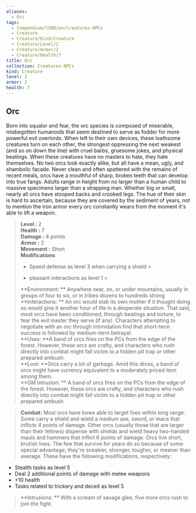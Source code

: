 ```yaml
---
aliases:
  - Orc
tags:
  - Compendium/CSRD/en/Creatures-NPCs
  - Creature
  - Creature/Kind/Creature
  - Creature/Level/2
  - Creature/Armor/2
  - Creature/Health/7
title: Orc
collection: Creatures-NPCs
kind: Creature
level: 2
armor: 2
health: 7
---
```

## Orc  
Born into squalor and fear, the orc species is composed of miserable, misbegotten humanoids that seem destined to serve as fodder for more powerful evil overlords. When left to their own devices, these loathsome creatures turn on each other, the strongest oppressing the next weakest (and so on down the line) with cruel barbs, gruesome jokes, and physical beatings. When these creatures have no masters to hate, they hate themselves.
No two orcs look exactly alike, but all have a mean, ugly, and shambolic facade. Never clean and often spattered with the remains of recent meals, orcs have a mouthful of sharp, broken teeth that can develop into true fangs. Adults range in height from no larger than a human child to massive specimens larger than a strapping man. Whether big or small, nearly all orcs have stooped backs and crooked legs. The hue of their skin is hard to ascertain, because they are covered by the sediment of years, not to mention the iron armor every orc constantly wears from the moment it's able to lift a weapon.  

  
> **Level :** 2  
> **Health :** 7  
> **Damage :** 4 points  
> **Armor :** 2  
> **Movement :** Short  
> **Modifications**  
>- Speed defense as level 3 when carrying a shield >
>  
>- pleasant interactions as level 1 >
>  
> **Environment: ** Anywhere near, on, or under mountains, usually in groups of four to six, or in tribes dozens to hundreds strong  
> **Interactions: ** An orc would stab its own mother if it thought doing so would give it another hour of life in a desperate situation. That said, most orcs have been conditioned, through beatings and torture, to fear the evil master they serve (if any). Characters attempting to negotiate with an orc through intimidation find that short-term success is followed by medium-term betrayal.  
> **Uses: **A band of orcs fires on the PCs from the edge of the forest. However, these orcs are crafty, and characters who rush directly into combat might fall victim to a hidden pit trap or other prepared ambush.  
> **Loot: **Orcs carry a lot of garbage. Amid this dross, a band of orcs might have currency equivalent to a moderately priced item among them.  
> **GM Intrusion: ** A band of orcs fires on the PCs from the edge of the forest. However, these orcs are crafty, and characters who rush directly into combat might fall victim to a hidden pit trap or other prepared ambush.  

> **Combat:** 
> Most orcs have bows able to target foes within long range. Some carry a shield and wield a medium axe, sword, or mace that inflicts 4 points of damage. Other orcs (usually those that are larger than their fellows) dispense with shields and wield heavy two-handed mauls and hammers that inflict 6 points of damage.
Orcs live short, brutish lives. The few that survive for years do so because of some special advantage; they're sneakier, stronger, tougher, or meaner than average. These have the following modifications, respectively:
* Stealth tasks as level 5
* Deal 2 additional points of damage with melee weapons
* +10 health
* Tasks related to trickery and deceit as level 5  
  

> **Intrusions: ** 
> With a scream of savage glee, five more orcs rush to join the fight.  

